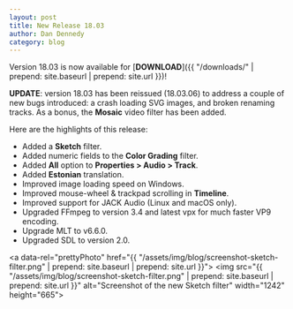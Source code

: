 ```yaml
---
layout: post
title: New Release 18.03
author: Dan Dennedy
category: blog
---
```


Version 18.03 is now available for [**DOWNLOAD**]({{ "/downloads/" | prepend: site.baseurl | prepend: site.url }})!

**UPDATE**: version 18.03 has been reissued (18.03.06) to address a couple of
new bugs introduced: a crash loading SVG images, and broken renaming tracks.
As a bonus, the **Mosaic** video filter has been added.

Here are the highlights of this release:

* Added a **Sketch** filter.
* Added numeric fields to the **Color Grading** filter.
* Added **All** option to **Properties > Audio > Track**.
* Added **Estonian** translation.
* Improved image loading speed on Windows.
* Improved mouse-wheel & trackpad scrolling in **Timeline**.
* Improved support for JACK Audio (Linux and macOS only).
* Upgraded FFmpeg to version 3.4 and latest vpx for much faster VP9 encoding.
* Upgrade MLT to v6.6.0.
* Upgraded SDL to version 2.0.

<a data-rel="prettyPhoto" href="{{ "/assets/img/blog/screenshot-sketch-filter.png" | prepend: site.baseurl | prepend: site.url }}">
<img src="{{ "/assets/img/blog/screenshot-sketch-filter.png" | prepend: site.baseurl | prepend: site.url }}" alt="Screenshot of the new Sketch filter" width="1242" height="665"></a>

